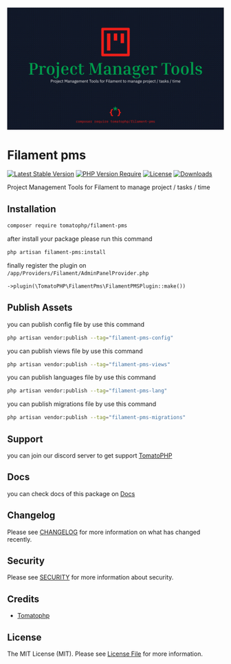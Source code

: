 ![Screenshot](https://github.com/tomatophp/filament-pms/blob/master/arts/3x1io-tomato-pms.jpg)

# Filament pms

[![Latest Stable Version](https://poser.pugx.org/tomatophp/filament-pms/version.svg)](https://packagist.org/packages/tomatophp/filament-pms)
[![PHP Version Require](http://poser.pugx.org/tomatophp/filament-pms/require/php)](https://packagist.org/packages/tomatophp/filament-pms)
[![License](https://poser.pugx.org/tomatophp/filament-pms/license.svg)](https://packagist.org/packages/tomatophp/filament-pms)
[![Downloads](https://poser.pugx.org/tomatophp/filament-pms/d/total.svg)](https://packagist.org/packages/tomatophp/filament-pms)

Project Management Tools for Filament to manage project / tasks / time

## Installation

```bash
composer require tomatophp/filament-pms
```
after install your package please run this command

```bash
php artisan filament-pms:install
```

finally register the plugin on `/app/Providers/Filament/AdminPanelProvider.php`

```php
->plugin(\TomatoPHP\FilamentPms\FilamentPMSPlugin::make())
```

## Publish Assets

you can publish config file by use this command

```bash
php artisan vendor:publish --tag="filament-pms-config"
```

you can publish views file by use this command

```bash
php artisan vendor:publish --tag="filament-pms-views"
```

you can publish languages file by use this command

```bash
php artisan vendor:publish --tag="filament-pms-lang"
```

you can publish migrations file by use this command

```bash
php artisan vendor:publish --tag="filament-pms-migrations"
```

## Support

you can join our discord server to get support [TomatoPHP](https://discord.gg/Xqmt35Uh)

## Docs

you can check docs of this package on [Docs](https://docs.tomatophp.com/plugins/laravel-package-generator)

## Changelog

Please see [CHANGELOG](CHANGELOG.md) for more information on what has changed recently.

## Security

Please see [SECURITY](SECURITY.md) for more information about security.

## Credits

- [Tomatophp](mailto:info@3x1.io)

## License

The MIT License (MIT). Please see [License File](LICENSE.md) for more information.
